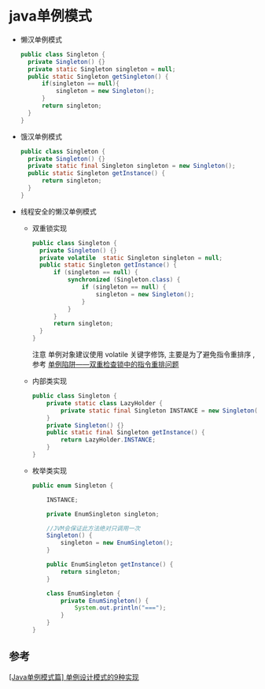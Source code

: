 # java单例模式

* 懒汉单例模式

  ```java
  public class Singleton {
  	private Singleton() {}
  	private static Singleton singleton = null;
  	public static Singleton getSingleton() {
  		if(singleton == null){
  			singleton = new Singleton();
  		}
  		return singleton;
  	}	
  }
  ```

* 饿汉单例模式

  ```java
  public class Singleton {
  	private Singleton() {}
  	private static final Singleton singleton = new Singleton();
  	public static Singleton getInstance() {
  		return singleton;
  	}
  }
  ```

* 线程安全的懒汉单例模式

  * 双重锁实现

      ```java
      public class Singleton {
        private Singleton() {}
        private volatile  static Singleton singleton = null;
        public static Singleton getInstance() {
            if (singleton == null) {
                synchronized (Singleton.class) {
                    if (singleton == null) {
                        singleton = new Singleton();
                    }
                }
            }
            return singleton;
        }
      }
      ```

      注意 单例对象建议使用 volatile 关键字修饰, 主要是为了避免指令重排序 ,参考 [单例陷阱——双重检查锁中的指令重排问题](https://juejin.im/post/5e41f86b5188254944669a75)
  
  * 内部类实现
  
    ```java
    public class Singleton {
    	private static class LazyHolder {
    		private static final Singleton INSTANCE = new Singleton();
    	}
    	private Singleton() {}
    	public static final Singleton getInstance() {
    		return LazyHolder.INSTANCE;
    	}
    }
    ```
  
  * 枚举类实现
  
    ```java
    public enum Singleton {
    
        INSTANCE;
    
        private EnumSingleton singleton;
    
        //JVM会保证此方法绝对只调用一次
        Singleton() {
            singleton = new EnumSingleton();
        }
    
        public EnumSingleton getInstance() {
            return singleton;
        }
    
        class EnumSingleton {
            private EnumSingleton() {
                System.out.println("===");
            }
        }
    }
    ```
  
    

## 参考

[[Java单例模式篇] 单例设计模式的9种实现](https://blog.csdn.net/SolarL/article/details/88720516)